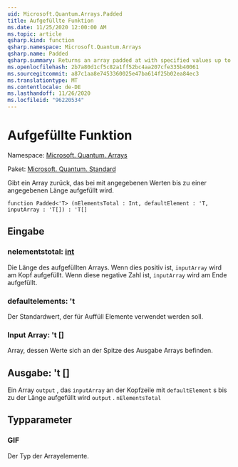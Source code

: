 ```yaml
---
uid: Microsoft.Quantum.Arrays.Padded
title: Aufgefüllte Funktion
ms.date: 11/25/2020 12:00:00 AM
ms.topic: article
qsharp.kind: function
qsharp.namespace: Microsoft.Quantum.Arrays
qsharp.name: Padded
qsharp.summary: Returns an array padded at with specified values up to a specified length.
ms.openlocfilehash: 2b7a80d1cf5c82a1ff52bc4aa207cfe335b40061
ms.sourcegitcommit: a87c1aa8e7453360025e47ba614f25b02ea84ec3
ms.translationtype: MT
ms.contentlocale: de-DE
ms.lasthandoff: 11/26/2020
ms.locfileid: "96220534"
---
```

# <a name="padded-function"></a>Aufgefüllte Funktion

Namespace: [Microsoft. Quantum. Arrays](xref:Microsoft.Quantum.Arrays)

Paket: [Microsoft. Quantum. Standard](https://nuget.org/packages/Microsoft.Quantum.Standard)


Gibt ein Array zurück, das bei mit angegebenen Werten bis zu einer angegebenen Länge aufgefüllt wird.

```qsharp
function Padded<'T> (nElementsTotal : Int, defaultElement : 'T, inputArray : 'T[]) : 'T[]
```


## <a name="input"></a>Eingabe

### <a name="nelementstotal--int"></a>nelementstotal: [int](xref:microsoft.quantum.lang-ref.int)

Die Länge des aufgefüllten Arrays. Wenn dies positiv ist, `inputArray` wird am Kopf aufgefüllt. Wenn diese negative Zahl ist, `inputArray` wird am Ende aufgefüllt.


### <a name="defaultelement--t"></a>defaultelements: 't

Der Standardwert, der für Auffüll Elemente verwendet werden soll.


### <a name="inputarray--t"></a>Input Array: 't []

Array, dessen Werte sich an der Spitze des Ausgabe Arrays befinden.



## <a name="output--t"></a>Ausgabe: 't []

Ein Array `output` , das `inputArray` an der Kopfzeile mit `defaultElement` s bis zu der Länge aufgefüllt wird `output` . `nElementsTotal`

## <a name="type-parameters"></a>Typparameter

### <a name="t"></a>GIF

Der Typ der Arrayelemente.